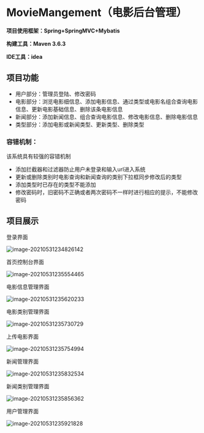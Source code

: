 # MovieMangement（电影后台管理）

**项目使用框架：Spring+SpringMVC+Mybatis**

**构建工具：Maven 3.6.3**

**IDE工具：idea**

## 项目功能

+ 用户部分：管理员登陆、修改密码
+ 电影部分：浏览电影细信息、添加电影信息、通过类型或电影名组合查询电影信息、更新电影基础信息、删除该条电影信息
+ 新闻部分：添加新闻信息、组合查询电影信息、修改电影信息、删除电影信息
+ 类型部分：添加电影或新闻类型、更新类型、删除类型

### 容错机制：

该系统具有较强的容错机制

+ 添加拦截器和过滤器防止用户未登录和输入url进入系统
+ 更新或删除类别时电影查询和新闻查询的类别下拉框同步修改后的类型
+ 添加类型时已存在的类型不能添加
+ 修改密码时，旧密码不正确或者两次密码不一样时进行相应的提示，不能修改密码

## 项目展示

登录界面

![image-20210531234826142](https://cdn.jsdelivr.net/gh/banxia-zyh/img/img/20210531234841.png)

首页控制台界面

![image-20210531235554465](https://cdn.jsdelivr.net/gh/banxia-zyh/img/img/20210531235554.png)

电影信息管理界面

![image-20210531235620233](https://cdn.jsdelivr.net/gh/banxia-zyh/img/img/20210531235620.png)

电影类别管理界面

![image-20210531235730729](https://cdn.jsdelivr.net/gh/banxia-zyh/img/img/20210531235731.png)

上传电影界面

![image-20210531235754994](https://cdn.jsdelivr.net/gh/banxia-zyh/img/img/20210531235755.png)

新闻管理界面

![image-20210531235832534](https://cdn.jsdelivr.net/gh/banxia-zyh/img/img/20210531235832.png)

新闻类别管理界面

![image-20210531235856362](https://cdn.jsdelivr.net/gh/banxia-zyh/img/img/20210531235856.png)

用户管理界面

![image-20210531235921828](https://cdn.jsdelivr.net/gh/banxia-zyh/img/img/20210531235922.png)
